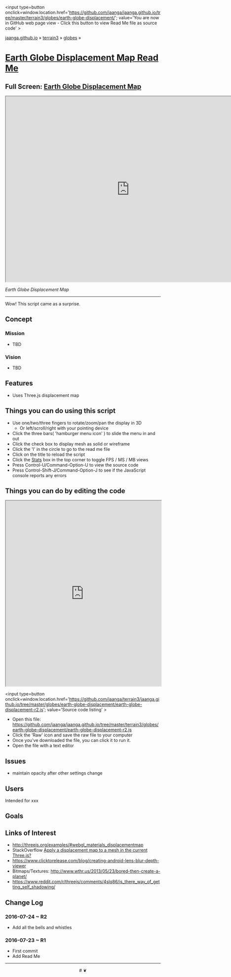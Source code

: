 <span style=display:none; >[You are now in GitHub source code view - click this link to view Read Me file as a web page]
( https://jaanga.github.io/terrain3/globes/earth-globe-displacement/index.html#readme.md "View file as a web page." ) </span>
<input type=button onclick=window.location.href='https://github.com/jaanga/jaanga.github.io/tree/master/terrain3/globes/earth-globe-displacement/'; value='You are now in GitHub web page view - Click this button to view Read Me file as source code' >

[jaanga.github.io]( https://jaanga.github.io ) &raquo; [terrain3]( https://jaanga.github.io/terrain3/ ) &raquo;
[globes]( https://jaanga.github.io/terrain3/globes/ ) &raquo;

[Earth Globe Displacement Map Read Me]( https://jaanga.github.io/terrain3/globes/earth-globe-displacement/index.html#readme.md )
===

## Full Screen: [ Earth Globe Displacement Map ]( https://jaanga.github.io/terrain3/globes/earth-globe-displacement/index.html )


<img src="" style=display:none; width=800 >

<iframe src=https://jaanga.github.io/terrain3/globes/earth-globe-displacement/index.html width=800px height=600px ></iframe>

_Earth Globe Displacement Map_

***

Wow! This script came as a surprise.

## Concept

### Mission

* TBD

### Vision

* TBD


## Features

* Uses Three.js displacement map


## Things you can do using this script

* Use one/two/three fingers to rotate/zoom/pan the display in 3D
	* Or left/scroll/right with your pointing device 
* Click the three bars( 'hamburger menu icon' ) to slide the menu in and out
* Click the check box to display mesh as solid or wireframe
* Click the 'I' in the circle to go to the read me file
* Click on the title to reload the script
* Click the [Stats]( https://github.com/mrdoob/stats.js/ ) box in the top corner to toggle FPS / MS / MB views
* Press Control-U/Command-Option-U to view the source code
* Press Control-Shift-J/Command-Option-J to see if the JavaScript console reports any errors



## Things you can do by editing the code

<iframe src='https://jaanga.github.io/cookbook-html/examples/libraries/ace-editor/ace-view-r1.html#
	https://jaanga.github.io/terrain3/globes/earth-globe-displacement/earth-globe-displacement-r2.js' width=100% height=600 ></iframe>

<input type=button onclick=window.location.href='https://github.com/jaanga/terrain3/jaanga.github.io/tree/master/globes/earth-globe-displacement/earth-globe-displacement-r2.js';
value='Source code listing' >


* Open this file: https://github.com/jaanga/jaanga.github.io/tree/master/terrain3/globes/earth-globe-displacement/earth-globe-displacement-r2.js
* Click the 'Raw' icon and save the raw file to your computer
* Once you've downloaded the file, you can click it to run it.
* Open the file with a text editor


## Issues

* maintain opacity after other settings change

## Users

Intended for xxx


## Goals


## Links of Interest

* http://threejs.org/examples/#webgl_materials_displacementmap
* StackOverflow [Apply a displacement map to a mesh in the current Three.js?]( http://stackoverflow.com/questions/33720607/apply-a-displacement-map-to-a-mesh-in-the-current-three-js )
* https://www.clicktorelease.com/blog/creating-android-lens-blur-depth-viewer 
* Bitmaps/Textures: http://www.wthr.us/2013/05/23/bored-then-create-a-planet/
* https://www.reddit.com/r/threejs/comments/4slq86/is_there_way_of_getting_self_shadowing/


## Change Log


### 2016-07-24 ~ R2

* Add all the bells and whistles

### 2016-07-23 ~ R1

* First commit
* Add Read Me


***

<center title='jaanga.github.io ~ your 3D sunny place' >
# <a href=javascript:window.scrollTo(0,0); style=text-decoration:none; > ❦ </a>
</center>
